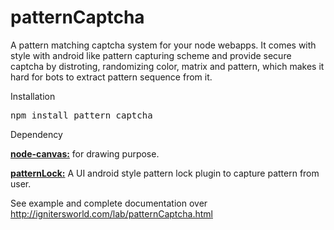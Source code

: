 patternCaptcha
==============

A pattern matching captcha system for your node webapps. It comes with style with android like pattern capturing scheme and provide secure captcha by distroting, randomizing color, matrix and pattern, which makes it hard for bots to extract pattern sequence from it.

Installation

<pre>
npm install pattern captcha
</pre>

Dependency

<strong><a href="https://github.com/learnboost/node-canvas">node-canvas:</a></strong> for drawing purpose.

<strong><a href="">patternLock:</a></strong> A UI android style pattern lock plugin to capture pattern from user.

See example and complete documentation over <a href="http://ignitersworld.com/lab/patternCaptcha.html">http://ignitersworld.com/lab/patternCaptcha.html</a>
